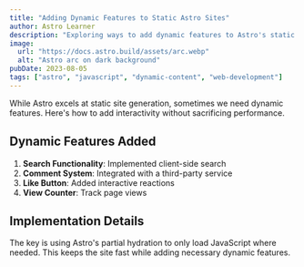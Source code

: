 ```yaml
---
title: "Adding Dynamic Features to Static Astro Sites"
author: Astro Learner
description: "Exploring ways to add dynamic features to Astro's static pages"
image:
  url: "https://docs.astro.build/assets/arc.webp"
  alt: "Astro arc on dark background"
pubDate: 2023-08-05
tags: ["astro", "javascript", "dynamic-content", "web-development"]
---
```


While Astro excels at static site generation, sometimes we need dynamic features. Here's how to add interactivity without sacrificing performance.

## Dynamic Features Added

1. **Search Functionality**: Implemented client-side search
2. **Comment System**: Integrated with a third-party service
3. **Like Button**: Added interactive reactions
4. **View Counter**: Track page views

## Implementation Details

The key is using Astro's partial hydration to only load JavaScript where needed. This keeps the site fast while adding necessary dynamic features.
